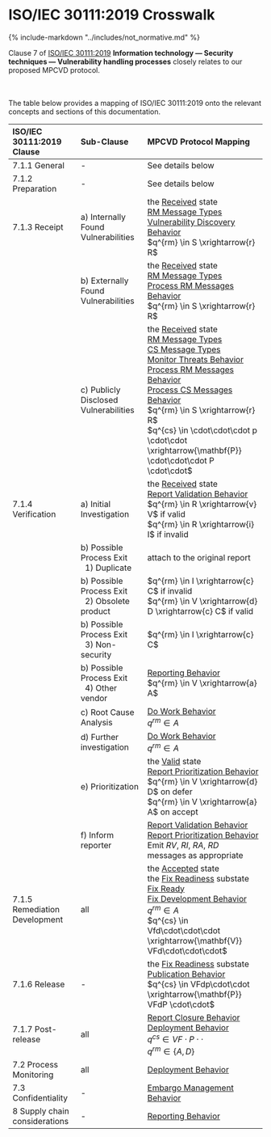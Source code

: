 # ISO/IEC 30111:2019 Crosswalk

{% include-markdown "../includes/not_normative.md" %}

Clause 7 of [ISO/IEC 30111:2019](https://www.iso.org/standard/69725.html) 
**Information technology — Security techniques — Vulnerability handling processes**
closely relates to our proposed MPCVD protocol.

<br/>
<br/>
The table below provides a mapping of ISO/IEC 30111:2019 onto the relevant concepts and sections of this documentation.


| ISO/IEC<br/>30111:2019<br/>Clause | Sub-Clause                                                   | MPCVD Protocol Mapping                                                                                                                                                                                                                                                                                                                                                                                                                                                                                                                                                                                                   |
|:---------------------------------|:-------------------------------------------------------------|:-------------------------------------------------------------------------------------------------------------------------------------------------------------------------------------------------------------------------------------------------------------------------------------------------------------------------------------------------------------------------------------------------------------------------------------------------------------------------------------------------------------------------------------------------------------------------------------------------------------------------|
|           7.1.1 General           | -                                                            | See details below                                                                                                                                                                                                                                                                                                                                                                                                                                                                                                                                                                                                        |
|         7.1.2 Preparation         | -                                                            | See details below                                                                                                                                                                                                                                                                                                                                                                                                                                                                                                                                                                                                        |
|           7.1.3 Receipt           | a) Internally Found Vulnerabilities                          | the [Received](../topics/process_models/rm/index.md#the-received-r-state) state<br/>[RM Message Types](formal_protocol/messages.md#rm-message-types)<br/>[Vulnerability Discovery Behavior](../topics/behavior_logic/vuldisco_bt.md)<br/>$q^{rm} \in S \xrightarrow{r} R$                                                                                                                                                                                                                                                                                                                                      |
|                              | b) Externally Found Vulnerabilities                          | the [Received](../topics/process_models/rm/index.md#the-received-r-state) state<br/>[RM Message Types](formal_protocol/messages.md#rm-message-types)<br/>[Process RM Messages Behavior](../topics/behavior_logic/msg_rm_bt.md)<br/>$q^{rm} \in S \xrightarrow{r} R$                                                                                                                                                                                                                                                                                                                                            |
|                              | c) Publicly Disclosed Vulnerabilities                        | the [Received](../topics/process_models/rm/index.md#the-received-r-state) state<br/>[RM Message Types](formal_protocol/messages.md#rm-message-types)<br/>[CS Message Types](formal_protocol/messages.md#cs-message-types)<br/>[Monitor Threats Behavior](../topics/behavior_logic/monitor_threats_bt.md)<br/>[Process RM Messages Behavior](../topics/behavior_logic/msg_rm_bt.md)<br/>[Process CS Messages Behavior](../topics/behavior_logic/msg_cs_bt.md)<br/>$q^{rm} \in S \xrightarrow{r} R$<br/>$q^{cs} \in \cdot\cdot\cdot p \cdot\cdot \xrightarrow{\mathbf{P}} \cdot\cdot\cdot P \cdot\cdot$ |
|        7.1.4 Verification         | a) Initial Investigation                                     | the [Received](../topics/process_models/rm/index.md#the-received-r-state) state<br/>[Report Validation Behavior](../topics/behavior_logic/rm_validation_bt.md)<br/>$q^{rm} \in R \xrightarrow{v} V$ if valid</br>$q^{rm} \in R \xrightarrow{i} I$ if invalid                                                                                                                                                                                                                                                                                                                                                            |    
|                              | b) Possible Process Exit<br/>&nbsp;&nbsp;1) Duplicate        | attach to the original report                                                                                                                                                                                                                                                                                                                                                                                                                                                                                                                                                                                            |
|                              | b) Possible Process Exit<br/>&nbsp;&nbsp;2) Obsolete product | $q^{rm} \in I \xrightarrow{c} C$ if invalid<br/>$q^{rm} \in V \xrightarrow{d} D \xrightarrow{c} C$ if valid                                                                                                                                                                                                                                                                                                                                                                                                                                                                                                              |
|                              | b) Possible Process Exit<br/>&nbsp;&nbsp;3) Non-security     | $q^{rm} \in I \xrightarrow{c} C$                                                                                                                                                                                                                                                                                                                                                                                                                                                                                                                                                                                         |
|                              | b) Possible Process Exit<br/>&nbsp;&nbsp;4) Other vendor     | [Reporting Behavior](../topics/behavior_logic/reporting_bt.md)<br/>$q^{rm} \in V \xrightarrow{a} A$                                                                                                                                                                                                                                                                                                                                                                                                                                                                                                                      |
|                              | c) Root Cause Analysis                                       | [Do Work Behavior](../topics/behavior_logic/do_work_bt.md)<br/>$q^{rm} \in A$                                                                                                                                                                                                                                                                                                                                                                                                                                                                                                                                            |
|                              | d) Further investigation                                     | [Do Work Behavior](../topics/behavior_logic/do_work_bt.md)<br/>$q^{rm} \in A$                                                                                                                                                                                                                                                                                                                                                                                                                                                                                                                                            |
|                              | e) Prioritization                                            | the [Valid](../topics/process_models/rm/index.md#the-valid-v-state) state<br/>[Report Prioritization Behavior](../topics/behavior_logic/rm_prioritization_bt.md)<br/>$q^{rm} \in V \xrightarrow{d} D$ on defer<br/>$q^{rm} \in V \xrightarrow{a} A$ on accept                                                                                                                                                                                                                                                                                                                                                           |
|                              | f) Inform reporter                                           | [Report Validation Behavior](../topics/behavior_logic/rm_validation_bt.md)<br/>[Report Prioritization Behavior](../topics/behavior_logic/rm_prioritization_bt.md)<br/>Emit _RV_, _RI_, _RA_, _RD_ messages as appropriate                                                                                                                                                                                                                                                                                                                                                                                                |
|   7.1.5 Remediation Development   | all| the [Accepted](../topics/process_models/rm/index.md#the-accepted-a-state) state<br/>the [Fix Readiness](../topics/process_models/cs/index.md#the-fix-readiness-substate-f-f) substate<br/>[Fix Ready](../topics/process_models/model_interactions/rm_em_cs.md#fix-ready)<br/>[Fix Development Behavior](../topics/behavior_logic/fix_dev_bt.md)<br/>$q^{rm} \in A$<br/>$q^{cs} \in Vfd\cdot\cdot\cdot \xrightarrow{\mathbf{V}} VFd\cdot\cdot\cdot$                                                                                                                                                              |
| 7.1.6 Release | -                                                            | the [Fix Readiness](../topics/process_models/cs/index.md#the-fix-readiness-substate-f-f) substate<br/>[Publication Behavior](../topics/behavior_logic/publication_bt.md)<br/>$q^{cs} \in VFdp\cdot\cdot \xrightarrow{\mathbf{P}} VFdP \cdot\cdot$                                                                                                                                                                                                                                                                                                                                                                       |
| 7.1.7 Post-release | all                                                          | [Report Closure Behavior](../topics/behavior_logic/rm_closure_bt.md)<br/>[Deployment Behavior](../topics/behavior_logic/deployment_bt.md)<br/>$q^{cs} \in VF\cdot P \cdot\cdot$<br/>$q^{rm} \in \{A,D\}$                                                                                                                                                                                                                                                                                                                                                                                                                 |
| 7.2 Process Monitoring | all                                                          | [Deployment Behavior](../topics/behavior_logic/deployment_bt.md)                                                                                                                                                                                                                                                                                                                                                                                                                                                                                                                                                         |
| 7.3 Confidentiality | -                                                            | [Embargo Management Behavior](../topics/behavior_logic/em_bt.md)                                                                                                                                                                                                                                                                                                                                                                                                                                                                                                                                                         |
| 8 Supply chain considerations| -                                                            | [Reporting Behavior](../topics/behavior_logic/reporting_bt.md)                                                                                                                                                                                                                                                                                                                                                                                                                                                                                                                                                           |